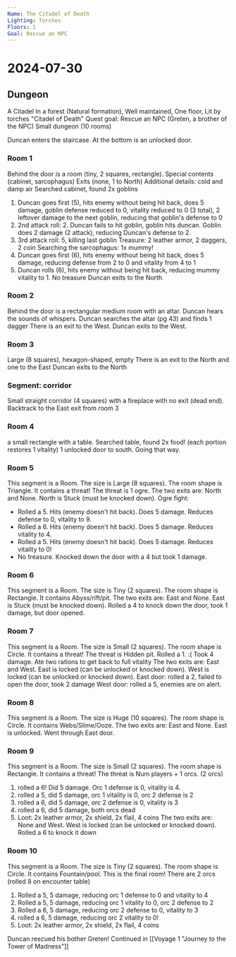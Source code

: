 ```yaml
---
Name: The Citadel of Death
Lighting: Torches
Floors: 1
Goal: Rescue an NPC
---
```


# 2024-07-30

## Dungeon
A Citadel In a forest (Natural formation), Well maintained, One floor, Lit by torches
"Citadel of Death"
Quest goal: Rescue an NPC (Greten, a brother of the NPC)
Small dungeon (10 rooms)

Duncan enters the staircase. At the bottom is an unlocked door. 
### Room 1
Behind the door is a room (tiny, 2 squares, rectangle).
Special contents (cabinet, sarcophagus)
Exits (none, 1 to North)
Additional details: cold and damp air
Searched cabinet, found 2x goblins
1. Duncan goes first (5), hits enemy without being hit back, does 5 damage, goblin defense reduced to 0, vitality reduced to 0 (3 total), 2 leftover damage to the next goblin, reducing that goblin's defense to 0
2. 2nd attack roll: 2. Duncan fails to hit goblin, goblin hits duncan. Goblin does 2 damage (2 attack), reducing Duncan's defense to 2.
3. 3rd attack roll: 5, killing last goblin
Treasure: 2 leather armor, 2 daggers, 2 coin
Searching the sarcophagus: 1x mummy!
1. Duncan goes first (6), hits enemy without being hit back, does 5 damage, reducing defense from 2 to 0 and vitality from 4 to 1
2. Duncan rolls (6), hits enemy without being hit back, reducing mummy vitality to 1. No treasure
Duncan exits to the North

### Room 2
Behind the door is a rectangular medium room with an altar. Duncan hears the sounds of whispers.
Duncan searches the altar (pg 43) and finds 1 dagger
There is an exit to the West.
Duncan exits to the West.

### Room 3
Large (8 squares), hexagon-shaped, empty
There is an exit to the North and one to the East
Duncan exits to the North

### Segment: corridor
Small straight corridor (4 squares) with a fireplace with no exit (dead end). Backtrack to the East exit from room 3

### Room 4
a small rectangle with a table. Searched table, found 2x food! (each portion restores 1 vitality)
1 unlocked door to south. Going that way.

### Room 5
This segment is a Room. The size is Large (8 squares).
The room shape is Triangle. It contains a threat! The threat is 1 ogre.
The two exits are: North and None.
North is Stuck (must be knocked down).
Ogre fight:
- Rolled a 5. Hits (enemy doesn't hit back). Does 5 damage. Reduces defense to 0, vitality to 9.
- Rolled a 6. Hits (enemy doesn't hit back). Does 5 damage. Reduces vitality to 4.
- Rolled a 5. Hits (enemy doesn't hit back). Does 5 damage. Reduces vitality to 0!
- No treasure.
Knocked down the door with a 4 but took 1 damage.

### Room 6
This segment is a Room. The size is Tiny (2 squares).
The room shape is Rectangle. It contains Abyss/rift/pit.
The two exits are: East and None.
East is Stuck (must be knocked down).
Rolled a 4 to knock down the door, took 1 damage, but door opened.

### Room 7
This segment is a Room. The size is Small (2 squares).
The room shape is Circle. It contains a threat! The threat is Hidden pit.
Rolled a 1. :( Took 4 damage.
Ate two rations to get back to full vitality
The two exits are: East and West.
East is locked (can be unlocked or knocked down).
West is locked (can be unlocked or knocked down).
East door: rolled a 2, failed to open the door, took 2 damage
West door: rolled a 5, enemies are on alert.

### Room 8
This segment is a Room. The size is Huge (10 squares).
The room shape is Circle. It contains Webs/Slime/Ooze.
The two exits are: East and None.
East is unlocked. Went through East door.

### Room 9
This segment is a Room. The size is Small (2 squares).
The room shape is Rectangle. It contains a threat! The threat is Num players + 1 orcs. (2 orcs)
1. rolled a 6! Did 5 damage. Orc 1 defense is 0, vitality is 4.
2. rolled a 5, did 5 damage, orc 1 vitality is 0, orc 2 defense is 2
3. rolled a 6, did 5 damage, orc 2 defense is 0, vitality is 3
4. rolled a 6, did 5 damage, both orcs dead
5. Loot: 2x leather armor, 2x shield, 2x flail, 4 coins
The two exits are: None and West.
West is locked (can be unlocked or knocked down). Rolled a 6 to knock it down

### Room 10
This segment is a Room. The size is Tiny (2 squares).
The room shape is Circle. It contains Fountain/pool.
This is the final room! There are 2 orcs (rolled 8 on encounter table)
1. Rolled a 5, 5 damage, reducing orc 1 defense to 0 and vitality to 4
2. Rolled a 5, 5 damage, reducing orc 1 vitality to 0, orc 2 defense to 2
3. Rolled a 6, 5 damage, reducing orc 2 defense to 0, vitality to 3
4. rolled a 6, 5 damage, reducing orc 2 vitality to 0!
5. Loot: 2x leather armor, 2x shield, 2x flail, 4 coins

Duncan rescued his bother Greten!
Continued in [[Voyage 1 "Journey to the Tower of Madness"]]